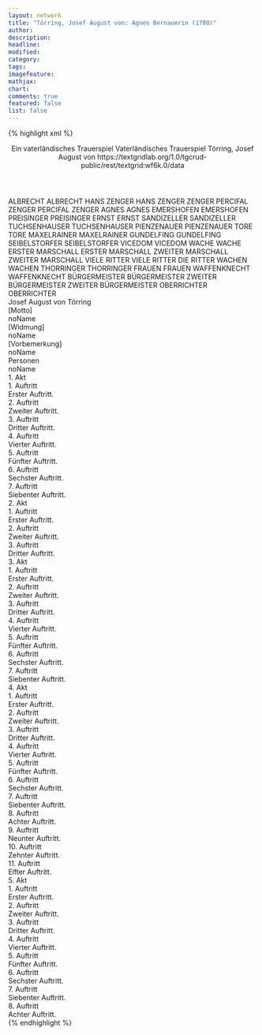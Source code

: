 ```yaml
---
layout: network
title: "Törring, Josef August von: Agnes Bernauerin (1780)"
author:
description:
headline:
modified:
category:
tags:
imagefeature:
mathjax:
chart:
comments: true
featured: false
list: false
---
```

{% highlight xml %}
<?xml-model href="https://raw.githubusercontent.com/DLiNa/project/master/rules/lina.rnc"?><?xml-model href="https://raw.githubusercontent.com/DLiNa/project/master/rules/lina.sch"?>
<play xmlns="http://lina.digital">
  <header>
    <title>Agnes Bernauerin</title>
    <subtitle>Ein vaterländisches Trauerspiel</subtitle>
    <genretitle>Vaterländisches Trauerspiel</genretitle>
    <author>Törring, Josef August von</author>
    <date type="print" when="1780"/>
    <date type="premiere"/>
    <date type="written" when="1780"/>
    <source>https://textgridlab.org/1.0/tgcrud-public/rest/textgrid:wf6k.0/data</source>
  </header>
  <personae>
    <character>
      <name>ALBRECHT</name>
      <alias xml:id="albrecht">
        <name>ALBRECHT</name>
      </alias>
    </character>
    <character>
      <name>HANS ZENGER</name>
      <alias xml:id="hans_zenger">
        <name>HANS ZENGER</name>
      </alias>
      <alias xml:id="zenger">
        <name>ZENGER</name>
      </alias>
    </character>
    <character>
      <name>PERCIFAL ZENGER</name>
      <alias xml:id="percifal_zenger">
        <name>PERCIFAL ZENGER</name>
      </alias>
    </character>
    <character>
      <name>AGNES</name>
      <alias xml:id="agnes">
        <name>AGNES</name>
      </alias>
    </character>
    <character>
      <name>EMERSHOFEN</name>
      <alias xml:id="emershofen">
        <name>EMERSHOFEN</name>
      </alias>
    </character>
    <character>
      <name>PREISINGER</name>
      <alias xml:id="preisinger">
        <name>PREISINGER</name>
      </alias>
    </character>
    <character>
      <name>ERNST</name>
      <alias xml:id="ernst">
        <name>ERNST</name>
      </alias>
    </character>
    <character>
      <name>SANDIZELLER</name>
      <alias xml:id="sandizeller">
        <name>SANDIZELLER</name>
      </alias>
    </character>
    <character>
      <name>TUCHSENHAUSER</name>
      <alias xml:id="tuchsenhauser">
        <name>TUCHSENHAUSER</name>
      </alias>
    </character>
    <character>
      <name>PIENZENAUER</name>
      <alias xml:id="pienzenauer">
        <name>PIENZENAUER</name>
      </alias>
    </character>
    <character>
      <name>TORE</name>
      <alias xml:id="tore">
        <name>TORE</name>
      </alias>
    </character>
    <character>
      <name>MAXELRAINER</name>
      <alias xml:id="maxelrainer">
        <name>MAXELRAINER</name>
      </alias>
    </character>
    <character>
      <name>GUNDELFING</name>
      <alias xml:id="gundelfing">
        <name>GUNDELFING</name>
      </alias>
    </character>
    <character>
      <name>SEIBELSTORFER</name>
      <alias xml:id="seibelstorfer">
        <name>SEIBELSTORFER</name>
      </alias>
    </character>
    <character>
      <name>VICEDOM</name>
      <alias xml:id="vicedom">
        <name>VICEDOM</name>
      </alias>
    </character>
    <character>
      <name>WACHE</name>
      <alias xml:id="wache">
        <name>WACHE</name>
      </alias>
    </character>
    <character>
      <name>ERSTER MARSCHALL</name>
      <alias xml:id="erster_marschall">
        <name>ERSTER MARSCHALL</name>
      </alias>
    </character>
    <character>
      <name>ZWEITER MARSCHALL</name>
      <alias xml:id="zweiter_marschall">
        <name>ZWEITER MARSCHALL</name>
      </alias>
    </character>
    <character>
      <name>VIELE RITTER</name>
      <alias xml:id="viele_ritter">
        <name>VIELE RITTER</name>
      </alias>
      <alias xml:id="die_ritter">
        <name>DIE RITTER</name>
      </alias>
    </character>
    <character>
      <name>WACHEN</name>
      <alias xml:id="wachen">
        <name>WACHEN</name>
      </alias>
    </character>
    <character>
      <name>THORRINGER</name>
      <alias xml:id="thorringer">
        <name>THORRINGER</name>
      </alias>
    </character>
    <character>
      <name>FRAUEN</name>
      <alias xml:id="frauen">
        <name>FRAUEN</name>
      </alias>
    </character>
    <character>
      <name>WAFFENKNECHT</name>
      <alias xml:id="waffenknecht">
        <name>WAFFENKNECHT</name>
      </alias>
    </character>
    <character>
      <name>BÜRGERMEISTER</name>
      <alias xml:id="bürgermeister">
        <name>BÜRGERMEISTER</name>
      </alias>
    </character>
    <character>
      <name>ZWEITER BÜRGERMEISTER</name>
      <alias xml:id="zweiter_bürgermeister">
        <name>ZWEITER BÜRGERMEISTER</name>
      </alias>
    </character>
    <character>
      <name>OBERRICHTER</name>
      <alias xml:id="oberrichter">
        <name>OBERRICHTER</name>
      </alias>
    </character>
  </personae>
  <text>
    <div>
      <head>Josef August von Törring</head>
    </div>
    <div>
      <head>[Motto]</head>
      <div>
        <head>noName</head>
      </div>
    </div>
    <div>
      <head>[Widmung]</head>
      <div>
        <head>noName</head>
      </div>
    </div>
    <div>
      <head>[Vorbemerkung]</head>
      <div>
        <head>noName</head>
      </div>
    </div>
    <div>
      <head>Personen</head>
      <div>
        <head>noName</head>
      </div>
    </div>
    <div>
      <head>1. Akt</head>
      <div>
        <head>1. Auftritt</head>
        <div>
          <head>Erster Auftritt.</head>
          <sp who="#albrecht">
            <amount n="3" unit="speech_acts"/>
            <amount n="113" unit="words"/>
            <amount n="636" unit="chars"/>
          </sp>
          <sp who="#hans_zenger">
            <amount n="3" unit="speech_acts"/>
            <amount n="59" unit="words"/>
            <amount n="2" unit="lines"/>
            <amount n="299" unit="chars"/>
          </sp>
          <sp who="#percifal_zenger">
            <amount n="2" unit="speech_acts"/>
            <amount n="21" unit="words"/>
            <amount n="2" unit="lines"/>
            <amount n="106" unit="chars"/>
          </sp>
          <sp who="#agnes">
            <amount n="1" unit="speech_acts"/>
            <amount n="24" unit="words"/>
            <amount n="1" unit="lines"/>
            <amount n="95" unit="chars"/>
          </sp>
        </div>
      </div>
      <div>
        <head>2. Auftritt</head>
        <div>
          <head>Zweiter Auftritt.</head>
          <sp who="#albrecht">
            <amount n="16" unit="speech_acts"/>
            <amount n="663" unit="words"/>
            <amount n="6" unit="lines"/>
            <amount n="3697" unit="chars"/>
          </sp>
          <sp who="#agnes">
            <amount n="15" unit="speech_acts"/>
            <amount n="672" unit="words"/>
            <amount n="5" unit="lines"/>
            <amount n="3673" unit="chars"/>
          </sp>
        </div>
      </div>
      <div>
        <head>3. Auftritt</head>
        <div>
          <head>Dritter Auftritt.</head>
          <sp who="#hans_zenger">
            <amount n="2" unit="speech_acts"/>
            <amount n="30" unit="words"/>
            <amount n="1" unit="lines"/>
            <amount n="179" unit="chars"/>
          </sp>
          <sp who="#agnes">
            <amount n="2" unit="speech_acts"/>
            <amount n="12" unit="words"/>
            <amount n="2" unit="lines"/>
            <amount n="65" unit="chars"/>
          </sp>
          <sp who="#albrecht">
            <amount n="2" unit="speech_acts"/>
            <amount n="31" unit="words"/>
            <amount n="1" unit="lines"/>
            <amount n="174" unit="chars"/>
          </sp>
        </div>
      </div>
      <div>
        <head>4. Auftritt</head>
        <div>
          <head>Vierter Auftritt.</head>
          <sp who="#albrecht">
            <amount n="1" unit="speech_acts"/>
            <amount n="30" unit="words"/>
            <amount n="173" unit="chars"/>
          </sp>
        </div>
      </div>
      <div>
        <head>5. Auftritt</head>
        <div>
          <head>Fünfter Auftritt.</head>
          <sp who="#albrecht">
            <amount n="15" unit="speech_acts"/>
            <amount n="407" unit="words"/>
            <amount n="6" unit="lines"/>
            <amount n="2239" unit="chars"/>
          </sp>
          <sp who="#emershofen">
            <amount n="5" unit="speech_acts"/>
            <amount n="90" unit="words"/>
            <amount n="3" unit="lines"/>
            <amount n="520" unit="chars"/>
          </sp>
          <sp who="#preisinger">
            <amount n="6" unit="speech_acts"/>
            <amount n="116" unit="words"/>
            <amount n="3" unit="lines"/>
            <amount n="668" unit="chars"/>
          </sp>
          <sp who="#hans_zenger">
            <amount n="3" unit="speech_acts"/>
            <amount n="68" unit="words"/>
            <amount n="2" unit="lines"/>
            <amount n="388" unit="chars"/>
          </sp>
        </div>
      </div>
      <div>
        <head>6. Auftritt</head>
        <div>
          <head>Sechster Auftritt.</head>
          <sp who="#agnes">
            <amount n="5" unit="speech_acts"/>
            <amount n="58" unit="words"/>
            <amount n="4" unit="lines"/>
            <amount n="322" unit="chars"/>
          </sp>
          <sp who="#albrecht">
            <amount n="6" unit="speech_acts"/>
            <amount n="112" unit="words"/>
            <amount n="4" unit="lines"/>
            <amount n="618" unit="chars"/>
          </sp>
          <sp who="#hans_zenger">
            <amount n="4" unit="speech_acts"/>
            <amount n="37" unit="words"/>
            <amount n="3" unit="lines"/>
            <amount n="180" unit="chars"/>
          </sp>
          <sp who="#percifal_zenger">
            <amount n="4" unit="speech_acts"/>
            <amount n="75" unit="words"/>
            <amount n="3" unit="lines"/>
            <amount n="389" unit="chars"/>
          </sp>
        </div>
      </div>
      <div>
        <head>7. Auftritt</head>
        <div>
          <head>Siebenter Auftritt.</head>
          <sp who="#ernst">
            <amount n="7" unit="speech_acts"/>
            <amount n="359" unit="words"/>
            <amount n="4" unit="lines"/>
            <amount n="2100" unit="chars"/>
          </sp>
          <sp who="#sandizeller">
            <amount n="2" unit="speech_acts"/>
            <amount n="21" unit="words"/>
            <amount n="2" unit="lines"/>
            <amount n="122" unit="chars"/>
          </sp>
          <sp who="#tuchsenhauser">
            <amount n="3" unit="speech_acts"/>
            <amount n="313" unit="words"/>
            <amount n="2" unit="lines"/>
            <amount n="1724" unit="chars"/>
          </sp>
          <sp who="#pienzenauer">
            <amount n="2" unit="speech_acts"/>
            <amount n="27" unit="words"/>
            <amount n="1" unit="lines"/>
            <amount n="148" unit="chars"/>
          </sp>
          <sp who="#tore">
            <amount n="2" unit="speech_acts"/>
            <amount n="16" unit="words"/>
            <amount n="2" unit="lines"/>
            <amount n="79" unit="chars"/>
          </sp>
          <sp who="#maxelrainer">
            <amount n="2" unit="speech_acts"/>
            <amount n="166" unit="words"/>
            <amount n="1" unit="lines"/>
            <amount n="918" unit="chars"/>
          </sp>
          <sp who="#gundelfing">
            <amount n="1" unit="speech_acts"/>
            <amount n="173" unit="words"/>
            <amount n="969" unit="chars"/>
          </sp>
          <sp who="#seibelstorfer">
            <amount n="1" unit="speech_acts"/>
            <amount n="66" unit="words"/>
            <amount n="411" unit="chars"/>
          </sp>
          <sp who="#vicedom">
            <amount n="1" unit="speech_acts"/>
            <amount n="92" unit="words"/>
            <amount n="486" unit="chars"/>
          </sp>
        </div>
      </div>
    </div>
    <div>
      <head>2. Akt</head>
      <div>
        <head>1. Auftritt</head>
        <div>
          <head>Erster Auftritt.</head>
          <sp who="#agnes">
            <amount n="1" unit="speech_acts"/>
            <amount n="443" unit="words"/>
            <amount n="2341" unit="chars"/>
          </sp>
        </div>
      </div>
      <div>
        <head>2. Auftritt</head>
        <div>
          <head>Zweiter Auftritt.</head>
          <sp who="#hans_zenger">
            <amount n="11" unit="speech_acts"/>
            <amount n="228" unit="words"/>
            <amount n="8" unit="lines"/>
            <amount n="1172" unit="chars"/>
          </sp>
          <sp who="#agnes">
            <amount n="11" unit="speech_acts"/>
            <amount n="123" unit="words"/>
            <amount n="9" unit="lines"/>
            <amount n="629" unit="chars"/>
          </sp>
          <sp who="#wache">
            <amount n="1" unit="speech_acts"/>
            <amount n="10" unit="words"/>
            <amount n="1" unit="lines"/>
            <amount n="60" unit="chars"/>
          </sp>
        </div>
      </div>
      <div>
        <head>3. Auftritt</head>
        <div>
          <head>Dritter Auftritt.</head>
          <sp who="#albrecht">
            <amount n="11" unit="speech_acts"/>
            <amount n="695" unit="words"/>
            <amount n="5" unit="lines"/>
            <amount n="4090" unit="chars"/>
          </sp>
          <sp who="#erster_marschall">
            <amount n="3" unit="speech_acts"/>
            <amount n="56" unit="words"/>
            <amount n="2" unit="lines"/>
            <amount n="308" unit="chars"/>
          </sp>
          <sp who="#zweiter_marschall">
            <amount n="2" unit="speech_acts"/>
            <amount n="17" unit="words"/>
            <amount n="2" unit="lines"/>
            <amount n="107" unit="chars"/>
          </sp>
          <sp who="#vicedom">
            <amount n="4" unit="speech_acts"/>
            <amount n="35" unit="words"/>
            <amount n="4" unit="lines"/>
            <amount n="183" unit="chars"/>
          </sp>
          <sp who="#pienzenauer">
            <amount n="2" unit="speech_acts"/>
            <amount n="47" unit="words"/>
            <amount n="1" unit="lines"/>
            <amount n="286" unit="chars"/>
          </sp>
          <sp who="#ernst">
            <amount n="9" unit="speech_acts"/>
            <amount n="234" unit="words"/>
            <amount n="4" unit="lines"/>
            <amount n="1360" unit="chars"/>
          </sp>
          <sp who="#erster_marschall #zweiter_marschall">
            <amount n="1" unit="speech_acts"/>
            <amount n="1" unit="words"/>
            <amount n="1" unit="lines"/>
            <amount n="9" unit="chars"/>
          </sp>
          <sp who="#viele_ritter">
            <amount n="1" unit="speech_acts"/>
            <amount n="1" unit="words"/>
            <amount n="1" unit="lines"/>
            <amount n="9" unit="chars"/>
          </sp>
          <sp who="#gundelfing">
            <amount n="7" unit="speech_acts"/>
            <amount n="338" unit="words"/>
            <amount n="3" unit="lines"/>
            <amount n="1999" unit="chars"/>
          </sp>
          <sp who="#maxelrainer">
            <amount n="2" unit="speech_acts"/>
            <amount n="62" unit="words"/>
            <amount n="332" unit="chars"/>
          </sp>
          <sp who="#seibelstorfer">
            <amount n="1" unit="speech_acts"/>
            <amount n="50" unit="words"/>
            <amount n="270" unit="chars"/>
          </sp>
          <sp who="#preisinger">
            <amount n="1" unit="speech_acts"/>
            <amount n="30" unit="words"/>
            <amount n="190" unit="chars"/>
          </sp>
        </div>
      </div>
    </div>
    <div>
      <head>3. Akt</head>
      <div>
        <head>1. Auftritt</head>
        <div>
          <head>Erster Auftritt.</head>
          <sp who="#hans_zenger">
            <amount n="1" unit="speech_acts"/>
            <amount n="4" unit="words"/>
            <amount n="1" unit="lines"/>
            <amount n="17" unit="chars"/>
          </sp>
          <sp who="#wachen">
            <amount n="1" unit="speech_acts"/>
            <amount n="3" unit="words"/>
            <amount n="1" unit="lines"/>
            <amount n="20" unit="chars"/>
          </sp>
          <sp who="#agnes">
            <amount n="1" unit="speech_acts"/>
            <amount n="3" unit="words"/>
            <amount n="1" unit="lines"/>
            <amount n="19" unit="chars"/>
          </sp>
        </div>
      </div>
      <div>
        <head>2. Auftritt</head>
        <div>
          <head>Zweiter Auftritt.</head>
          <sp who="#agnes">
            <amount n="1" unit="speech_acts"/>
          </sp>
          <sp who="#albrecht">
            <amount n="3" unit="speech_acts"/>
            <amount n="89" unit="words"/>
            <amount n="1" unit="lines"/>
            <amount n="491" unit="chars"/>
          </sp>
          <sp who="#percifal_zenger">
            <amount n="1" unit="speech_acts"/>
            <amount n="7" unit="words"/>
            <amount n="1" unit="lines"/>
            <amount n="41" unit="chars"/>
          </sp>
          <sp who="#die_ritter">
            <amount n="1" unit="speech_acts"/>
            <amount n="2" unit="words"/>
            <amount n="1" unit="lines"/>
            <amount n="11" unit="chars"/>
          </sp>
        </div>
      </div>
      <div>
        <head>3. Auftritt</head>
        <div>
          <head>Dritter Auftritt.</head>
          <sp who="#agnes">
            <amount n="10" unit="speech_acts"/>
            <amount n="264" unit="words"/>
            <amount n="5" unit="lines"/>
            <amount n="1506" unit="chars"/>
          </sp>
          <sp who="#albrecht">
            <amount n="10" unit="speech_acts"/>
            <amount n="374" unit="words"/>
            <amount n="5" unit="lines"/>
            <amount n="2169" unit="chars"/>
          </sp>
        </div>
      </div>
      <div>
        <head>4. Auftritt</head>
        <div>
          <head>Vierter Auftritt.</head>
          <sp who="#hans_zenger">
            <amount n="5" unit="speech_acts"/>
            <amount n="81" unit="words"/>
            <amount n="3" unit="lines"/>
            <amount n="465" unit="chars"/>
          </sp>
          <sp who="#albrecht">
            <amount n="4" unit="speech_acts"/>
            <amount n="48" unit="words"/>
            <amount n="3" unit="lines"/>
            <amount n="247" unit="chars"/>
          </sp>
          <sp who="#agnes">
            <amount n="1" unit="speech_acts"/>
            <amount n="95" unit="words"/>
            <amount n="475" unit="chars"/>
          </sp>
        </div>
      </div>
      <div>
        <head>5. Auftritt</head>
        <div>
          <head>Fünfter Auftritt.</head>
          <sp who="#albrecht">
            <amount n="9" unit="speech_acts"/>
            <amount n="130" unit="words"/>
            <amount n="7" unit="lines"/>
            <amount n="720" unit="chars"/>
          </sp>
          <sp who="#gundelfing">
            <amount n="9" unit="speech_acts"/>
            <amount n="286" unit="words"/>
            <amount n="3" unit="lines"/>
            <amount n="1677" unit="chars"/>
          </sp>
        </div>
      </div>
      <div>
        <head>6. Auftritt</head>
        <div>
          <head>Sechster Auftritt.</head>
          <sp who="#albrecht">
            <amount n="26" unit="speech_acts"/>
            <amount n="370" unit="words"/>
            <amount n="23" unit="lines"/>
            <amount n="2026" unit="chars"/>
          </sp>
          <sp who="#thorringer">
            <amount n="20" unit="speech_acts"/>
            <amount n="962" unit="words"/>
            <amount n="11" unit="lines"/>
            <amount n="5541" unit="chars"/>
          </sp>
          <sp who="#gundelfing">
            <amount n="10" unit="speech_acts"/>
            <amount n="122" unit="words"/>
            <amount n="8" unit="lines"/>
            <amount n="677" unit="chars"/>
          </sp>
        </div>
      </div>
      <div>
        <head>7. Auftritt</head>
        <div>
          <head>Siebenter Auftritt.</head>
          <sp who="#ernst">
            <amount n="5" unit="speech_acts"/>
            <amount n="215" unit="words"/>
            <amount n="2" unit="lines"/>
            <amount n="1228" unit="chars"/>
          </sp>
          <sp who="#vicedom">
            <amount n="5" unit="speech_acts"/>
            <amount n="85" unit="words"/>
            <amount n="3" unit="lines"/>
            <amount n="407" unit="chars"/>
          </sp>
          <sp who="#tuchsenhauser">
            <amount n="5" unit="speech_acts"/>
            <amount n="194" unit="words"/>
            <amount n="2" unit="lines"/>
            <amount n="1052" unit="chars"/>
          </sp>
          <sp who="#pienzenauer">
            <amount n="1" unit="speech_acts"/>
            <amount n="6" unit="words"/>
            <amount n="1" unit="lines"/>
            <amount n="37" unit="chars"/>
          </sp>
          <sp who="#seibelstorfer">
            <amount n="1" unit="speech_acts"/>
            <amount n="21" unit="words"/>
            <amount n="114" unit="chars"/>
          </sp>
          <sp who="#maxelrainer">
            <amount n="1" unit="speech_acts"/>
            <amount n="13" unit="words"/>
            <amount n="1" unit="lines"/>
            <amount n="69" unit="chars"/>
          </sp>
        </div>
      </div>
    </div>
    <div>
      <head>4. Akt</head>
      <div>
        <head>1. Auftritt</head>
        <div>
          <head>Erster Auftritt.</head>
          <sp who="#albrecht">
            <amount n="9" unit="speech_acts"/>
            <amount n="274" unit="words"/>
            <amount n="8" unit="lines"/>
            <amount n="1586" unit="chars"/>
          </sp>
          <sp who="#tuchsenhauser">
            <amount n="6" unit="speech_acts"/>
            <amount n="313" unit="words"/>
            <amount n="1" unit="lines"/>
            <amount n="1816" unit="chars"/>
          </sp>
          <sp who="#tore">
            <amount n="3" unit="speech_acts"/>
            <amount n="23" unit="words"/>
            <amount n="3" unit="lines"/>
            <amount n="125" unit="chars"/>
          </sp>
        </div>
      </div>
      <div>
        <head>2. Auftritt</head>
        <div>
          <head>Zweiter Auftritt.</head>
          <sp who="#tuchsenhauser">
            <amount n="6" unit="speech_acts"/>
            <amount n="94" unit="words"/>
            <amount n="5" unit="lines"/>
            <amount n="486" unit="chars"/>
          </sp>
          <sp who="#tore">
            <amount n="5" unit="speech_acts"/>
            <amount n="87" unit="words"/>
            <amount n="3" unit="lines"/>
            <amount n="471" unit="chars"/>
          </sp>
        </div>
      </div>
      <div>
        <head>3. Auftritt</head>
        <div>
          <head>Dritter Auftritt.</head>
          <sp who="#percifal_zenger">
            <amount n="7" unit="speech_acts"/>
            <amount n="95" unit="words"/>
            <amount n="6" unit="lines"/>
            <amount n="477" unit="chars"/>
          </sp>
          <sp who="#agnes">
            <amount n="7" unit="speech_acts"/>
            <amount n="142" unit="words"/>
            <amount n="4" unit="lines"/>
            <amount n="823" unit="chars"/>
          </sp>
          <sp who="#hans_zenger">
            <amount n="6" unit="speech_acts"/>
            <amount n="123" unit="words"/>
            <amount n="2" unit="lines"/>
            <amount n="685" unit="chars"/>
          </sp>
          <sp who="#albrecht">
            <amount n="13" unit="speech_acts"/>
            <amount n="350" unit="words"/>
            <amount n="8" unit="lines"/>
            <amount n="1955" unit="chars"/>
          </sp>
          <sp who="#zenger">
            <amount n="1" unit="speech_acts"/>
            <amount n="32" unit="words"/>
            <amount n="192" unit="chars"/>
          </sp>
        </div>
      </div>
      <div>
        <head>4. Auftritt</head>
        <div>
          <head>Vierter Auftritt.</head>
          <sp who="#albrecht">
            <amount n="4" unit="speech_acts"/>
            <amount n="53" unit="words"/>
            <amount n="3" unit="lines"/>
            <amount n="290" unit="chars"/>
          </sp>
          <sp who="#tore">
            <amount n="5" unit="speech_acts"/>
            <amount n="80" unit="words"/>
            <amount n="3" unit="lines"/>
            <amount n="443" unit="chars"/>
          </sp>
          <sp who="#hans_zenger">
            <amount n="2" unit="speech_acts"/>
            <amount n="18" unit="words"/>
            <amount n="2" unit="lines"/>
            <amount n="98" unit="chars"/>
          </sp>
          <sp who="#tuchsenhauser">
            <amount n="5" unit="speech_acts"/>
            <amount n="50" unit="words"/>
            <amount n="4" unit="lines"/>
            <amount n="301" unit="chars"/>
          </sp>
        </div>
      </div>
      <div>
        <head>5. Auftritt</head>
        <div>
          <head>Fünfter Auftritt.</head>
          <sp who="#agnes">
            <amount n="3" unit="speech_acts"/>
            <amount n="40" unit="words"/>
            <amount n="2" unit="lines"/>
            <amount n="223" unit="chars"/>
          </sp>
          <sp who="#albrecht">
            <amount n="4" unit="speech_acts"/>
            <amount n="43" unit="words"/>
            <amount n="3" unit="lines"/>
            <amount n="239" unit="chars"/>
          </sp>
          <sp who="#percifal_zenger">
            <amount n="1" unit="speech_acts"/>
            <amount n="4" unit="words"/>
            <amount n="1" unit="lines"/>
            <amount n="21" unit="chars"/>
          </sp>
          <sp who="#hans_zenger">
            <amount n="1" unit="speech_acts"/>
            <amount n="2" unit="words"/>
            <amount n="1" unit="lines"/>
            <amount n="10" unit="chars"/>
          </sp>
        </div>
      </div>
      <div>
        <head>6. Auftritt</head>
        <div>
          <head>Sechster Auftritt.</head>
          <sp who="#agnes">
            <amount n="2" unit="speech_acts"/>
            <amount n="40" unit="words"/>
            <amount n="1" unit="lines"/>
            <amount n="200" unit="chars"/>
          </sp>
          <sp who="#frauen">
            <amount n="1" unit="speech_acts"/>
            <amount n="1" unit="words"/>
            <amount n="1" unit="lines"/>
            <amount n="5" unit="chars"/>
          </sp>
        </div>
      </div>
      <div>
        <head>7. Auftritt</head>
        <div>
          <head>Siebenter Auftritt.</head>
          <sp who="#hans_zenger">
            <amount n="4" unit="speech_acts"/>
            <amount n="144" unit="words"/>
            <amount n="2" unit="lines"/>
            <amount n="794" unit="chars"/>
          </sp>
          <sp who="#agnes">
            <amount n="4" unit="speech_acts"/>
            <amount n="31" unit="words"/>
            <amount n="4" unit="lines"/>
            <amount n="190" unit="chars"/>
          </sp>
        </div>
      </div>
      <div>
        <head>8. Auftritt</head>
        <div>
          <head>Achter Auftritt.</head>
          <sp who="#tuchsenhauser">
            <amount n="28" unit="speech_acts"/>
            <amount n="684" unit="words"/>
            <amount n="16" unit="lines"/>
            <amount n="3799" unit="chars"/>
          </sp>
          <sp who="#agnes">
            <amount n="28" unit="speech_acts"/>
            <amount n="536" unit="words"/>
            <amount n="19" unit="lines"/>
            <amount n="2970" unit="chars"/>
          </sp>
        </div>
      </div>
      <div>
        <head>9. Auftritt</head>
        <div>
          <head>Neunter Auftritt.</head>
          <sp who="#tore">
            <amount n="2" unit="speech_acts"/>
            <amount n="5" unit="words"/>
            <amount n="2" unit="lines"/>
            <amount n="21" unit="chars"/>
          </sp>
          <sp who="#tuchsenhauser">
            <amount n="2" unit="speech_acts"/>
            <amount n="5" unit="words"/>
            <amount n="2" unit="lines"/>
            <amount n="16" unit="chars"/>
          </sp>
          <sp who="#agnes">
            <amount n="1" unit="speech_acts"/>
            <amount n="12" unit="words"/>
            <amount n="1" unit="lines"/>
            <amount n="60" unit="chars"/>
          </sp>
        </div>
      </div>
      <div>
        <head>10. Auftritt</head>
        <div>
          <head>Zehnter Auftritt.</head>
          <sp who="#hans_zenger">
            <amount n="3" unit="speech_acts"/>
            <amount n="43" unit="words"/>
            <amount n="2" unit="lines"/>
            <amount n="237" unit="chars"/>
          </sp>
          <sp who="#tuchsenhauser">
            <amount n="2" unit="speech_acts"/>
            <amount n="12" unit="words"/>
            <amount n="2" unit="lines"/>
            <amount n="75" unit="chars"/>
          </sp>
        </div>
      </div>
      <div>
        <head>11. Auftritt</head>
        <div>
          <head>Elfter Auftritt.</head>
          <sp who="#hans_zenger">
            <amount n="1" unit="speech_acts"/>
            <amount n="6" unit="words"/>
            <amount n="1" unit="lines"/>
            <amount n="35" unit="chars"/>
          </sp>
          <sp who="#tore">
            <amount n="1" unit="speech_acts"/>
            <amount n="10" unit="words"/>
            <amount n="1" unit="lines"/>
            <amount n="55" unit="chars"/>
          </sp>
        </div>
      </div>
    </div>
    <div>
      <head>5. Akt</head>
      <div>
        <head>1. Auftritt</head>
        <div>
          <head>Erster Auftritt.</head>
          <sp who="#vicedom">
            <amount n="4" unit="speech_acts"/>
            <amount n="102" unit="words"/>
            <amount n="1" unit="lines"/>
            <amount n="588" unit="chars"/>
          </sp>
          <sp who="#tuchsenhauser">
            <amount n="4" unit="speech_acts"/>
            <amount n="185" unit="words"/>
            <amount n="1" unit="lines"/>
            <amount n="1073" unit="chars"/>
          </sp>
        </div>
      </div>
      <div>
        <head>2. Auftritt</head>
        <div>
          <head>Zweiter Auftritt.</head>
          <sp who="#agnes">
            <amount n="2" unit="speech_acts"/>
            <amount n="297" unit="words"/>
            <amount n="1" unit="lines"/>
            <amount n="1587" unit="chars"/>
          </sp>
          <sp who="#waffenknecht">
            <amount n="1" unit="speech_acts"/>
            <amount n="11" unit="words"/>
            <amount n="1" unit="lines"/>
            <amount n="51" unit="chars"/>
          </sp>
        </div>
      </div>
      <div>
        <head>3. Auftritt</head>
        <div>
          <head>Dritter Auftritt.</head>
          <sp who="#vicedom">
            <amount n="2" unit="speech_acts"/>
            <amount n="77" unit="words"/>
            <amount n="422" unit="chars"/>
          </sp>
          <sp who="#bürgermeister">
            <amount n="1" unit="speech_acts"/>
            <amount n="13" unit="words"/>
            <amount n="1" unit="lines"/>
            <amount n="84" unit="chars"/>
          </sp>
          <sp who="#zweiter_bürgermeister">
            <amount n="1" unit="speech_acts"/>
            <amount n="12" unit="words"/>
            <amount n="1" unit="lines"/>
            <amount n="57" unit="chars"/>
          </sp>
        </div>
      </div>
      <div>
        <head>4. Auftritt</head>
        <div>
          <head>Vierter Auftritt.</head>
          <sp who="#oberrichter">
            <amount n="11" unit="speech_acts"/>
            <amount n="100" unit="words"/>
            <amount n="10" unit="lines"/>
            <amount n="556" unit="chars"/>
          </sp>
          <sp who="#agnes">
            <amount n="12" unit="speech_acts"/>
            <amount n="209" unit="words"/>
            <amount n="6" unit="lines"/>
            <amount n="1202" unit="chars"/>
          </sp>
          <sp who="#vicedom">
            <amount n="5" unit="speech_acts"/>
            <amount n="180" unit="words"/>
            <amount n="3" unit="lines"/>
            <amount n="1031" unit="chars"/>
          </sp>
        </div>
      </div>
      <div>
        <head>5. Auftritt</head>
        <div>
          <head>Fünfter Auftritt.</head>
          <sp who="#albrecht">
            <amount n="5" unit="speech_acts"/>
            <amount n="121" unit="words"/>
            <amount n="2" unit="lines"/>
            <amount n="683" unit="chars"/>
          </sp>
          <sp who="#percifal_zenger">
            <amount n="2" unit="speech_acts"/>
            <amount n="25" unit="words"/>
            <amount n="1" unit="lines"/>
            <amount n="134" unit="chars"/>
          </sp>
          <sp who="#hans_zenger">
            <amount n="3" unit="speech_acts"/>
            <amount n="47" unit="words"/>
            <amount n="2" unit="lines"/>
            <amount n="269" unit="chars"/>
          </sp>
        </div>
      </div>
      <div>
        <head>6. Auftritt</head>
        <div>
          <head>Sechster Auftritt.</head>
          <sp who="#agnes">
            <amount n="3" unit="speech_acts"/>
            <amount n="24" unit="words"/>
            <amount n="3" unit="lines"/>
            <amount n="150" unit="chars"/>
          </sp>
          <sp who="#vicedom">
            <amount n="3" unit="speech_acts"/>
            <amount n="32" unit="words"/>
            <amount n="2" unit="lines"/>
            <amount n="180" unit="chars"/>
          </sp>
        </div>
      </div>
      <div>
        <head>7. Auftritt</head>
        <div>
          <head>Siebenter Auftritt.</head>
          <sp who="#albrecht">
            <amount n="4" unit="speech_acts"/>
            <amount n="58" unit="words"/>
            <amount n="1" unit="lines"/>
            <amount n="284" unit="chars"/>
          </sp>
          <sp who="#percifal_zenger">
            <amount n="3" unit="speech_acts"/>
            <amount n="31" unit="words"/>
            <amount n="3" unit="lines"/>
            <amount n="184" unit="chars"/>
          </sp>
        </div>
      </div>
      <div>
        <head>8. Auftritt</head>
        <div>
          <head>Achter Auftritt.</head>
          <sp who="#ernst">
            <amount n="9" unit="speech_acts"/>
            <amount n="169" unit="words"/>
            <amount n="5" unit="lines"/>
            <amount n="914" unit="chars"/>
          </sp>
          <sp who="#albrecht">
            <amount n="7" unit="speech_acts"/>
            <amount n="210" unit="words"/>
            <amount n="3" unit="lines"/>
            <amount n="1161" unit="chars"/>
          </sp>
          <sp who="#gundelfing">
            <amount n="3" unit="speech_acts"/>
            <amount n="98" unit="words"/>
            <amount n="1" unit="lines"/>
            <amount n="549" unit="chars"/>
          </sp>
          <sp who="#percifal_zenger">
            <amount n="1" unit="speech_acts"/>
            <amount n="12" unit="words"/>
            <amount n="1" unit="lines"/>
            <amount n="71" unit="chars"/>
          </sp>
          <sp who="#sandizeller">
            <amount n="1" unit="speech_acts"/>
            <amount n="8" unit="words"/>
            <amount n="1" unit="lines"/>
            <amount n="45" unit="chars"/>
          </sp>
          <sp who="#percifal_zenger #gundelfing #sandizeller #maxelrainer #tore #viele_ritter">
            <amount n="1" unit="speech_acts"/>
            <amount n="1" unit="words"/>
            <amount n="1" unit="lines"/>
            <amount n="10" unit="chars"/>
          </sp>
        </div>
      </div>
    </div>
  </text>
</play>
{% endhighlight %}